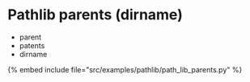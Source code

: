 # Pathlib parents (dirname)


* parent
* patents
* dirname

{% embed include file="src/examples/pathlib/path_lib_parents.py" %}


